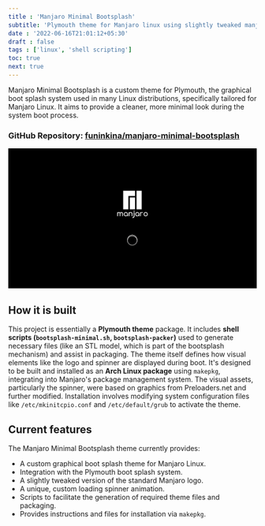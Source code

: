 ```yaml
---
title : 'Manjaro Minimal Bootsplash'
subtitle: 'Plymouth theme for Manjaro linux using slightly tweaked manjaro logo and a custom spinner.'
date : '2022-06-16T21:01:12+05:30'
draft : false
tags : ['linux', 'shell scripting']
toc: true
next: true
---
```


Manjaro Minimal Bootsplash is a custom theme for Plymouth, the graphical boot splash system used in many Linux distributions, specifically tailored for Manjaro Linux. It aims to provide a cleaner, more minimal look during the system boot process.

### GitHub Repository: [funinkina/manjaro-minimal-bootsplash](https://github.com/funinkina/manjaro-minimal-bootsplash)

![Screenshot](https://github.com/funinkina/manjaro-minimal-bootsplash/raw/main/preview.gif)

## How it is built
This project is essentially a **Plymouth theme** package. It includes **shell scripts (`bootsplash-minimal.sh`, `bootsplash-packer`)** used to generate necessary files (like an STL model, which is part of the bootsplash mechanism) and assist in packaging. The theme itself defines how visual elements like the logo and spinner are displayed during boot. It's designed to be built and installed as an **Arch Linux package** using `makepkg`, integrating into Manjaro's package management system. The visual assets, particularly the spinner, were based on graphics from Preloaders.net and further modified. Installation involves modifying system configuration files like `/etc/mkinitcpio.conf` and `/etc/default/grub` to activate the theme.

## Current features
The Manjaro Minimal Bootsplash theme currently provides:
*   A custom graphical boot splash theme for Manjaro Linux.
*   Integration with the Plymouth boot splash system.
*   A slightly tweaked version of the standard Manjaro logo.
*   A unique, custom loading spinner animation.
*   Scripts to facilitate the generation of required theme files and packaging.
*   Provides instructions and files for installation via `makepkg`.

